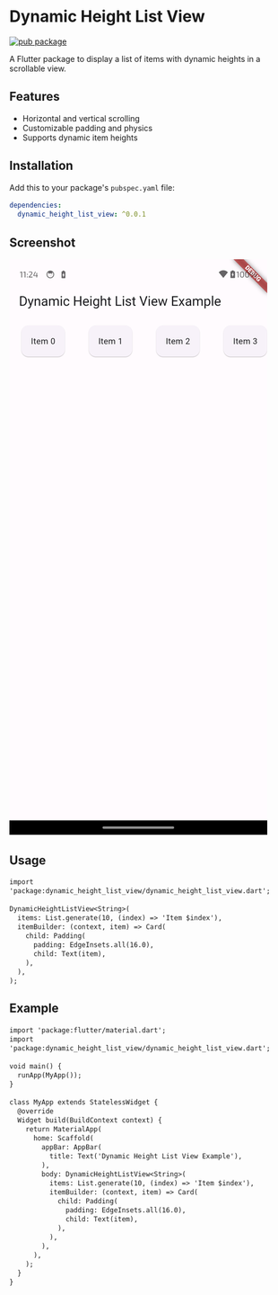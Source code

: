 # Dynamic Height List View

[![pub package](https://img.shields.io/pub/v/dynamic_height_list_view.svg)](https://pub.dev/packages/dynamic_height_list_view)

A Flutter package to display a list of items with dynamic heights in a scrollable view.

## Features

- Horizontal and vertical scrolling
- Customizable padding and physics
- Supports dynamic item heights

## Installation

Add this to your package's `pubspec.yaml` file:

```yaml
dependencies:
  dynamic_height_list_view: ^0.0.1
```

## Screenshot

![Screenshot](https://github.com/YudizAndroidSunny/dynamic_height_list_view/blob/main/example/example_ss_01.png?raw=true)


## Usage

```
import 'package:dynamic_height_list_view/dynamic_height_list_view.dart';

DynamicHeightListView<String>(
  items: List.generate(10, (index) => 'Item $index'),
  itemBuilder: (context, item) => Card(
    child: Padding(
      padding: EdgeInsets.all(16.0),
      child: Text(item),
    ),
  ),
);
```

## Example

```
import 'package:flutter/material.dart';
import 'package:dynamic_height_list_view/dynamic_height_list_view.dart';

void main() {
  runApp(MyApp());
}

class MyApp extends StatelessWidget {
  @override
  Widget build(BuildContext context) {
    return MaterialApp(
      home: Scaffold(
        appBar: AppBar(
          title: Text('Dynamic Height List View Example'),
        ),
        body: DynamicHeightListView<String>(
          items: List.generate(10, (index) => 'Item $index'),
          itemBuilder: (context, item) => Card(
            child: Padding(
              padding: EdgeInsets.all(16.0),
              child: Text(item),
            ),
          ),
        ),
      ),
    );
  }
}
```
